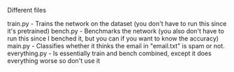 Different files

train.py - Trains the network on the dataset (you don't have to run this since it's pretrained)
bench.py - Benchmarks the network (you also don't have to run this since I benched it, but you can if you want to know the accuracy)
main.py - Classifies whether it thinks the email in "email.txt" is spam or not.
everything.py - Is essentially train and bench combined, except it does everything worse so don't use it
